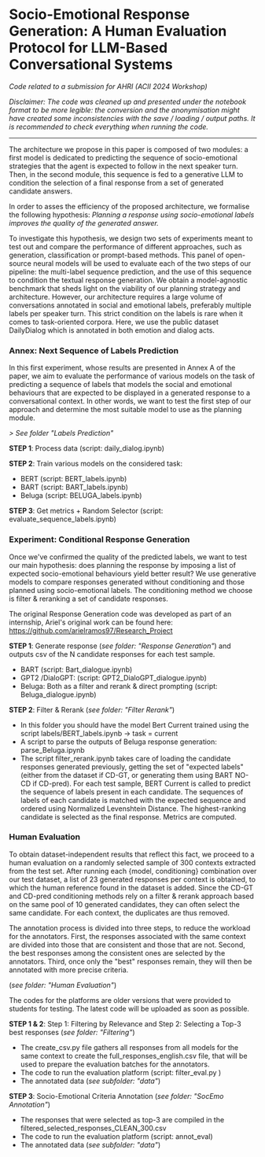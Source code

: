 # Socio-Emotional Response Generation: A Human Evaluation Protocol for LLM-Based Conversational Systems 

_Code related to a submission for AHRI (ACII 2024 Workshop)_


_Disclaimer: The code was cleaned up and presented under the notebook format to be more legible: the conversion and the anonymisation might have created some inconsistencies with the save / loading / output paths. It is recommended to check everything when running the code._

---

The architecture we propose in this paper is composed of two modules: a first model is dedicated to predicting the sequence of socio-emotional strategies that the agent is expected to follow in the next speaker turn. Then, in the second module, this sequence is fed to a generative LLM to condition the selection of a final response from a set of generated candidate answers.

In order to asses the efficiency of the proposed architecture, we formalise the following hypothesis: _Planning a response using socio-emotional labels improves the quality of the generated answer._

To investigate this hypothesis, we design two sets of experiments meant to test out and compare the performance of different approaches, such as generation, classification or prompt-based methods. This panel of open-source neural models will be used to evaluate each of the two steps of our pipeline: the multi-label sequence prediction, and the use of this sequence to condition the textual response generation. We obtain a model-agnostic benchmark that sheds light on the viability of our planning strategy and architecture. However, our architecture requires a large volume of conversations annotated in social and emotional labels, preferably multiple labels per speaker turn. This strict condition on the labels is rare when it comes to task-oriented corpora. Here, we use the public dataset DailyDialog which is annotated in both emotion and dialog acts.

### Annex: Next Sequence of Labels Prediction ###
In this first experiment, whose results are presented in Annex A of the paper, we aim to evaluate the performance of various models on the task of predicting a sequence of labels that models the social and emotional behaviours that are expected to be displayed in a generated response to a conversational context. In other words, we want to test the first step of our approach and determine the most suitable model to use as the planning module. 

_> See folder "Labels Prediction"_

**STEP 1**: Process data (script: daily_dialog.ipynb)

**STEP 2**: Train various models on the considered task:
* BERT (script: BERT_labels.ipynb)
* BART (script: BART_labels.ipynb)
* Beluga (script: BELUGA_labels.ipynb)

**STEP 3**: Get metrics + Random Selector (script: evaluate_sequence_labels.ipynb)


### Experiment: Conditional Response Generation ###
Once we've confirmed the quality of the predicted labels, we want to test our main hypothesis: does planning the response by imposing a list of expected socio-emotional behaviours yield better result? We use generative models to compare responses generated without conditioning and those planned using socio-emotional labels. The conditioning method we choose is filter & reranking a set of candidate responses.

The original Response Generation code was developed as part of an internship, Ariel's original work can be found here: https://github.com/arielramos97/Research_Project  

**STEP 1**: Generate response (_see folder: "Response Generation"_) and outputs csv of the N candidate responses for each test sample.
* BART (script: Bart_dialogue.ipynb)
* GPT2 /DialoGPT: (script: GPT2_DialoGPT_dialogue.ipynb)
* Beluga: Both as a filter and rerank & direct prompting (script: Beluga_dialogue.ipynb)

**STEP 2**: Filter & Rerank (_see folder: "Filter Rerank"_)
* In this folder you should have the model Bert Current trained using the script labels/BERT_labels.ipynb -> task = current
* A script to parse the outputs of Beluga response generation: parse_Beluga.ipynb
* The script filter_rerank.ipynb takes care of loading the candidate responses generated previously, getting the set of "expected labels" (either from the dataset if CD-GT, or generating them using BART NO-CD if CD-pred). For each test sample, BERT Current is called to predict the sequence of labels present in each candidate. The sequences of labels of each candidate is matched with the expected sequence and ordered using Normalized Levenshtein Distance. The highest-ranking candidate is selected as the final response. Metrics are computed.


### Human Evaluation ###
To obtain dataset-independent results that reflect this fact, we proceed to a human evaluation on a randomly selected sample of 300 contexts extracted from the test set. After running each \{model, conditioning\} combination over our test dataset, a list of 23 generated responses per context is obtained, to which the human reference found in the dataset is added. Since the CD-GT and CD-pred conditioning methods rely on a filter \& rerank approach based on the same pool of 10 generated candidates, they can often select the same candidate. For each context, the duplicates are thus removed. 

The annotation process is divided into three steps, to reduce the workload for the annotators. First, the responses associated with the same context are divided into those that are consistent and those that are not. Second, the best responses among the consistent ones are selected by the annotators. Third, once only the "best" responses remain, they will then be annotated with more precise criteria.

(_see folder: "Human Evaluation"_)

The codes for the platforms are older versions that were provided to students for testing. The latest code will be uploaded as soon as possible.

**STEP 1 & 2**: Step 1: Filtering by Relevance and Step 2: Selecting a Top-3 best responses (_see folder: "Filtering"_)
* The create_csv.py file gathers all responses from all models for the same context to create the full_responses_english.csv file, that will be used to prepare the evaluation batches for the annotators.
* The code to run the evaluation platform (script: filter_eval.py )
* The annotated data (_see subfolder: "data"_)

**STEP 3**: Socio-Emotional Criteria Annotation (_see folder: "SocEmo Annotation"_)
* The responses that were selected as top-3 are compiled in the filtered_selected_responses_CLEAN_300.csv
* The code to run the evaluation platform (script: annot_eval)
* The annotated data (_see subfolder: "data"_)

